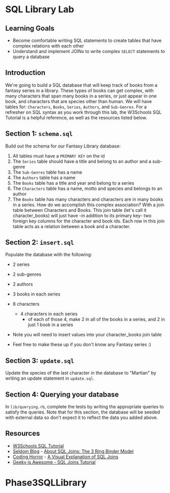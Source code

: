 # SQL Library Lab

## Learning Goals

* Become comfortable writing SQL statements to create tables that have complex
  relations with each other
* Understand and implement JOINs to write complex `SELECT` statements to query a
  database

## Introduction

We're going to build a SQL database that will keep track of books from a fantasy
series in a library. These types of books can get complex, with many characters
that span many books in a series, or just appear in one book, and characters
that are species other than human. We will have tables for: `Characters`,
`Books`, `Series`, `Authors`, and `Sub-Genres`. For a refresher on SQL syntax as
you work through this lab, the W3Schools SQL Tutorial is a helpful reference, as
well as the resources listed below.

## Section 1: `schema.sql`

Build out the schema for our Fantasy Library database:

1. All tables must have a `PRIMARY KEY` on the id
2. The `Series` table should have a title and belong to an author and a sub-genre
3. The `Sub-Genres` table has a name
4. The `Authors` table has a name
5. The `Books` table has a title and year and belong to a series
6. The `Characters` table has a name, motto and species and belongs to an author
7. The `Books` table has many characters and characters are in many books in a series.
   How do we accomplish this complex association? With a join table between
   Characters and Books. This join table (let's call it character_books) will
   just have -in addition to its primary key- two foreign key columns for the
   character and book ids. Each row in this join table acts as a relation
   between a book and a character.

## Section 2: `insert.sql`

Populate the database with the following:

* 2 series
* 2 sub-genres
* 2 authors
* 3 books in each series
* 8 characters
  * 4 characters in each series
    * of each of those 4, make 2 in all of the books in a series, and 2 in just
      1 book in a series
* Note you will need to insert values into your character_books join table

* Feel free to make these up if you don't know any Fantasy series :)

## Section 3: `update.sql`

Update the species of the last character in the database to "Martian" by writing
an update statement in `update.sql`.

## Section 4: Querying your database

In `lib/querying.rb`, complete the tests by writing the appropriate queries to
satisfy the queries. Note that for this section, the database will be seeded
with external data so don't expect it to reflect the data you added above.

## Resources

* [W3Schools SQL Tutorial](http://www.w3schools.com/sql/)
* [Seldom Blog](http://blog.seldomatt.com/blog/2012/10/17/about-sql-joins-the-3-ring-binder-model/) - [About SQL Joins: The 3 Ring Binder Model](http://blog.seldomatt.com/blog/2012/10/17/about-sql-joins-the-3-ring-binder-model/)
* [Coding Horror](http://blog.codinghorror.com/) - [A Visual Explanation of SQL Joins](http://blog.codinghorror.com/a-visual-explanation-of-sql-joins/)
* [Geeky is Awesome - SQL Joins Tutorial](https://geekyisawesome.blogspot.com/2011/03/sql-joins-tutorial.html)
# Phase3SQLLibrary

